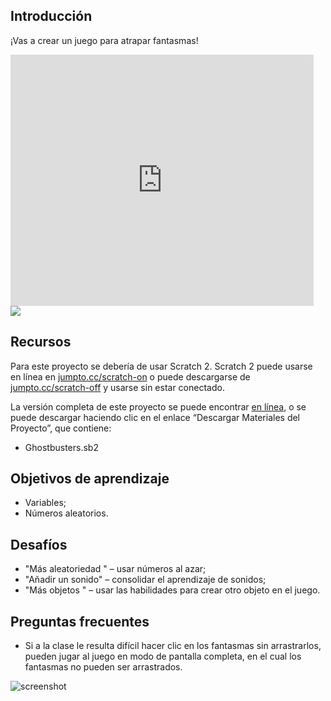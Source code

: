 ## Introducción

¡Vas a crear un juego para atrapar fantasmas!

<div class="scratch-preview">
  <iframe allowtransparency="true" width="485" height="402" src="https://scratch.mit.edu/projects/embed/60787262/?autostart=false" frameborder="0"></iframe>
  <img src="ghost-final.png">
</div>

## Recursos
Para este proyecto se debería de usar Scratch 2. Scratch 2 puede usarse en línea en [jumpto.cc/scratch-on](http://jumpto.cc/scratch-on) o puede descargarse de [jumpto.cc/scratch-off](http://jumpto.cc/scratch-off) y usarse sin estar conectado.

La versión completa de este proyecto se puede encontrar <a href="http://scratch.mit.edu/projects/60787262/#editor">en línea</a>, o se puede descargar haciendo clic en el enlace “Descargar Materiales del Proyecto”, que contiene:

+ Ghostbusters.sb2

## Objetivos de aprendizaje
+ Variables;
+ Números aleatorios.

## Desafíos
+ "Más aleatoriedad " – usar números al azar;
+ "Añadir un sonido" – consolidar el aprendizaje de sonidos;
+ "Más objetos " – usar las habilidades para crear otro objeto en el juego.

## Preguntas frecuentes
+ Si a la clase le resulta difícil hacer clic en los fantasmas sin arrastrarlos, pueden jugar al juego en modo de pantalla completa, en el cual los fantasmas no pueden ser arrastrados.

![screenshot](ghost-fullscreen.png)

